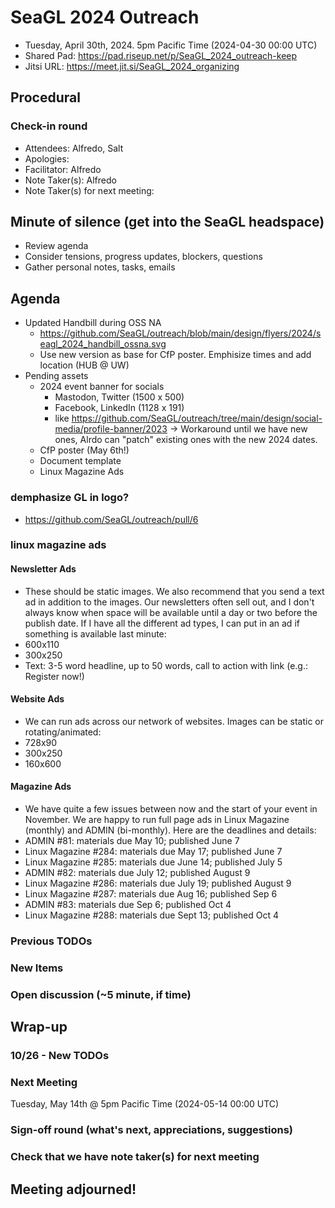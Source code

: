 <!-- See end of pad for meeting best-practices and discussion mechanisms -->
<!-- REMINDER: Meeting notes are public _by default_. Please err on the side of not including personal info or sensitive topics, including any mention of health or childcare issues, job searches that are underway, contacts for fundraising, etc. -->

# SeaGL 2024 Outreach
- Tuesday, April 30th, 2024. 5pm Pacific Time (2024-04-30 00:00 UTC)
- Shared Pad: https://pad.riseup.net/p/SeaGL_2024_outreach-keep
- Jitsi URL: https://meet.jit.si/SeaGL_2024_organizing

## Procedural
### Check-in round
- Attendees: Alfredo, Salt
- Apologies: 
- Facilitator: Alfredo
- Note Taker(s): Alfredo
- Note Taker(s) for next meeting: 

## Minute of silence (get into the SeaGL headspace)
- Review agenda
- Consider tensions, progress updates, blockers, questions
- Gather personal notes, tasks, emails


<!-- REMINDER: Meeting notes are public _by default_. Please err on the side of not including personal info or sensitive topics, including any mention of health or childcare issues, job searches that are underway, contacts for fundraising, etc. -->

## Agenda
- Updated Handbill during OSS NA
  - https://github.com/SeaGL/outreach/blob/main/design/flyers/2024/seagl_2024_handbill_ossna.svg
  - Use new version as base for CfP poster. Emphisize times and add location (HUB @ UW)
- Pending assets
  - 2024 event banner for socials
    - Mastodon, Twitter (1500 x 500)
    - Facebook, LinkedIn (1128 x 191)
    - like https://github.com/SeaGL/outreach/tree/main/design/social-media/profile-banner/2023
      -> Workaround until we have new ones, Alrdo can "patch" existing ones with the new 2024 dates.
  - CfP poster (May 6th!)
  - Document template
  - Linux Magazine Ads

### demphasize GL in logo?
- https://github.com/SeaGL/outreach/pull/6

### linux magazine ads
#### Newsletter Ads
- These should be static images. We also recommend that you send a text ad in addition to the images. Our newsletters often sell out, and I don't always know when space will be available until a day or two before the publish date. If I have all the different ad types, I can put in an ad if something is available last minute:
- 600x110
- 300x250
- Text: 3-5 word headline, up to 50 words, call to action with link (e.g.: Register now!)

#### Website Ads
- We can run ads across our network of websites. Images can be static or rotating/animated:
- 728x90
- 300x250
- 160x600

#### Magazine Ads
- We have quite a few issues between now and the start of your event in November. We are happy to run full page ads in Linux Magazine (monthly) and ADMIN (bi-monthly). Here are the deadlines and details:
- ADMIN #81: materials due May 10; published June 7
- Linux Magazine #284: materials due May 17; published June 7
- Linux Magazine #285: materials due June 14; published July 5
- ADMIN #82: materials due July 12; published August 9
- Linux Magazine #286: materials due July 19; published August 9
- Linux Magazine #287: materials due Aug 16; published Sep 6
- ADMIN #83: materials due Sep 6; published Oct 4
- Linux Magazine #288: materials due Sept 13; published Oct 4


### Previous TODOs

### New Items
<!--
#### Item Subject (item facilitator)
-->


### Open discussion (~5 minute, if time)


## Wrap-up
### 10/26 - New TODOs

### Next Meeting
Tuesday, May 14th @ 5pm Pacific Time (2024-05-14 00:00 UTC)

### Sign-off round (what's next, appreciations, suggestions)
<!--
Copy attendees list from above and format as:
- NAME: sign-off
-->


### Check that we have note taker(s) for next meeting

## Meeting adjourned!

<!-- Post meeting process:
1. clean up meeting notes from pad
2. upload notes to GitHub
3. change dates and links
4. clear finished previous TODOs
5. clear new items section
6. move new TODOs to previous section
7. clear sign-off round
-->

<!--
## Meeting best-practices and discussion mechanisms
- Review previous meeting notes especially when absent!
- During meeting, use chat in etherpad (and add your name).

### Etherpad usage
- Use chat in etherpad (usually on right side), add your name and set a distinct color
- Audio notifications on Firefox via https://addons.mozilla.org/en-US/firefox/addon/notification-sound/
- You can hide popups with these ad blocker cosmetic filters (e.g. via uBlock Origin):  pad.sfconservancy.org##.popup:has-text(Email subscription)  pad.sfconservancy.org##.popup:has-text(/Delay before deletion.*\d{2}[\d.]* days/)
- You can widen the chat pane with these user styles (e.g. via Stylus):  #editorcontainerbox .sticky-container { width: 50ch; }
- Bookmarklet to make the chat bar wider. Select the whole line below starting with "javascript:" and drag to bookmarks bar. Adjust the width in pixels by changing "280".  javascript:(function () { const width='280'; const box = document.querySelector('div#chatbox'); if (box) { box.style.cssText=box.style.cssText+' width: '+width+'px !important;'; } const pad = document.querySelector('iframe').contentWindow.document.querySelector('iframe').contentWindow.document.querySelector('body#innerdocbody.innerdocbody'); if (pad) { pad.style.width=(document.body.clientWidth-width-50)+"px"; } })();

### Notetaking
- "???" means that something was missed in the notes, please assist capturing what was said
- aim for shorthand / summary / key points (not transcript)

### Agenda topics
- Each topic facilitated by topic lead with main facilitator help
- For topics that are not committee specific, add to Current or Late section and specify your name
- As needed, ping folks on IRC, email, or elsewhere to read over items in advance, ideally before the day of the meeting

### Timeboxing
- timebox each topic, rounded to nearest 5min., settled during agenda confirmation
- at topic beginning, convert the :mm to expected end time
- at timebox end, "thumb polls" may add 5 minutes at a time
- hand symbols
  - "^" approve, extend the timebox
  - "v" disagree, move onto the next topic
  - "." neutral

### Discussion mechanisms
- open discussion
- call for a round ("pass the mic" style, facilitator makes sure no one is skipped)
- hand symbol queuing
  - "o/" or "/" means you have something to say and puts you in the queue
  - "c/" or "?" means you have a clarifying question and jumps you to the top of the queue
  - "d" means thumbs up, encouragement, agreement, etc.
  -  ">" means you understand someone's point and want them to move on
  - "d>" means you feel the agenda item discussion is complete

### Task States
- [/] started
- [x] completed
- [#] cancelled
- [-] irrelevant
- [<] backlogged
- [>] refocused

-->
